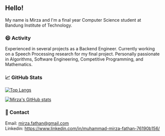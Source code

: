## Hello! 
My name is Mirza and I'm a final year Computer Science student at Bandung Institute of Technology.

### 😄 Activity
Experienced in several projects as a Backend Engineer. Currently working on a Speech Processing research for my final project. Personally passionate in Algorithms, Software Engineering, Competitive Programming, and Mathematics.

### &#x1f4c8; GitHub Stats

[![Top Langs](https://github-readme-stats.vercel.app/api/top-langs/?username=mirzafathan)](https://github.com/mirzafathan/github-readme-stats)

[![Mirza's GitHub stats](https://github-readme-stats.vercel.app/api?username=mirzafathan)](https://github.com/mirzafathan/github-readme-stats)




### 💬 Contact
Email: mirza.fathan@gmail.com<br>
Linkedin: https://www.linkedin.com/in/muhammad-mirza-fathan-76190b156/
